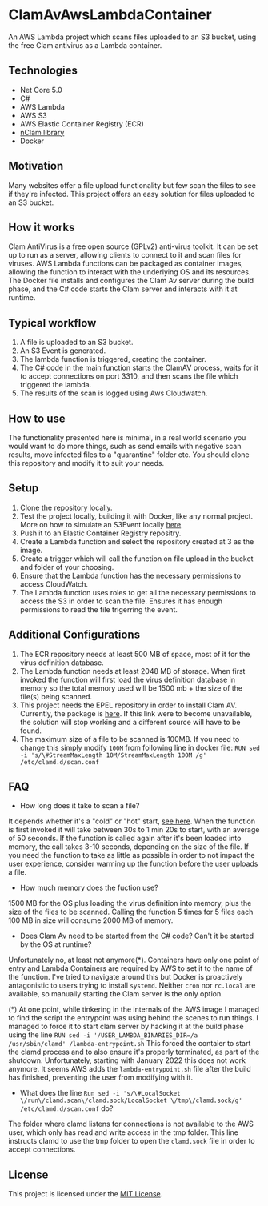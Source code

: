 # ClamAvAwsLambdaContainer
An AWS Lambda project which scans files uploaded to an S3 bucket, using the free Clam antivirus as a Lambda container.

## Technologies
* Net Core 5.0
* C#
* AWS Lambda
* AWS S3
* AWS Elastic Container Registry (ECR)
* [nClam library](https://github.com/tekmaven/nClam)
* Docker

## Motivation
Many websites offer a file upload functionality but few scan the files to see if they're infected. This project offers an easy solution for files uploaded to an S3 bucket.

## How it works

Clam AntiVirus is a free open source (GPLv2) anti-virus toolkit. It can be set up to run as a server, allowing clients to connect to it and scan files for viruses.
AWS Lambda functions can be packaged as container images, allowing the function to interact with the underlying OS and its resources. The Docker file installs and configures the Clam Av server during the build phase, and the C# code starts the Clam server and interacts with it at runtime. 

## Typical workflow

1. A file is uploaded to an S3 bucket.
2. An S3 Event is generated.
3. The lambda function is triggered, creating the container.
4. The C# code in the main function starts the ClamAV process, waits for it to accept connections on port 3310, and then scans the file which triggered the lambda.
5. The results of the scan is logged using Aws Cloudwatch.

## How to use 

The functionality presented here is minimal, in a real world scenario you would want to do more things, such as send emails with negative scan results, move infected files to a "quarantine" folder etc. You should clone this repository and modify it to suit your needs.

## Setup

1. Clone the repository locally.
2. Test the project locally, building it with Docker, like any normal project. More  on how to simulate an S3Event locally [here](https://docs.aws.amazon.com/lambda/latest/dg/images-test.html)
3. Push it to an Elastic Container Registry repositry.
4. Create a Lambda function and select the repository created at 3 as the image.
5. Create a trigger which will call the function on file upload in the bucket and folder of your choosing.
6. Ensure that the Lambda function has the necessary permissions to access CloudWatch.
7. The Lambda function uses roles to get all the necessary permissions to access the S3 in order to scan the file. Ensures it has enough permissions to read the file trigerring the event. 

## Additional Configurations

1. The ECR repository needs at least 500 MB of space, most of it for the virus definition database.
2. The Lambda function needs at least 2048 MB of storage. When first invoked the function will first load the virus definition database in memory so the total memory used will be 1500 mb + the size of the file(s) being scanned.
3. This project needs the EPEL repository in order to install Clam AV. Currently, the package is [here](https://dl.fedoraproject.org/pub/epel/epel-release-latest-7.noarch.rpm). If this link were to become unavailable, the solution will stop working and a different source will have to be found.
5. The maximum size of a file to be scanned is 100MB. If you need to change this simply modify `100M` from following line in docker file:
`RUN sed -i 's/\#StreamMaxLength 10M/StreamMaxLength 100M /g' /etc/clamd.d/scan.conf`

## FAQ

* How long does it take to scan a file?

It depends whether it's a "cold" or "hot" start, [see here](https://aws.amazon.com/blogs/compute/operating-lambda-performance-optimization-part-1/). When the function is first invoked it will take between 30s to 1 min 20s to start, with an average of 50 seconds. If the function is called again after it's been loaded into memory, the call takes 3-10 seconds, depending on the size of the file.
If you need the function to take as little as possible in order to not impact the user experience, consider warming up the function before the user uploads a file.

* How much memory does the fuction use?

1500 MB for the OS plus loading the virus definition into memory, plus the size of the files to be scanned. Calling the function 5 times for 5 files each 100 MB in size will consume 2000 MB of memory.

* Does Clam Av need to be started from the C# code? Can't it be started by the OS at runtime?

Unfortunately no, at least not anymore(*). Containers have only one point of entry and Lambda Containers are required by AWS to set it to the name of the function. I've tried to navigate around this but Docker is proactively antagonistic to users trying to install `systemd`. Neither `cron` nor `rc.local` are available, so manually starting the Clam server is the only option. 

 (*) At one point, while tinkering in the internals of the AWS image I managed to find the script the entrypoint was using behind the scenes to run things. I managed to force it to start clam server by hacking it at the build phase using the line
 `RUN sed -i '/USER_LAMBDA_BINARIES_DIR=/a  /usr/sbin/clamd' /lambda-entrypoint.sh`
This forced the contaier to start the clamd process and to also ensure it's properly terminated, as part of the shutdown. Unfortunately, starting with January 2022 this does not work anymore. It seems AWS adds the `lambda-entrypoint.sh` file after the build has finished, preventing the user from modifying with it.

* What does the line `Run sed -i 's/\#LocalSocket \/run\/clamd.scan\/clamd.sock/LocalSocket \/tmp\/clamd.sock/g' /etc/clamd.d/scan.conf` do?

The folder where clamd listens for connections is not available to the AWS user, which only has read and write access in the tmp folder. This line instructs clamd to use the tmp folder to open the `clamd.sock` file in order to accept connections.

## License

This project is licensed under the [MIT License](https://github.com/anistrate/ClamAvAwsLambdaContainer/blob/main/LICENSE).
